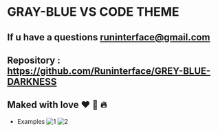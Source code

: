 # GRAY-BLUE VS CODE THEME
## If u have a questions runinterface@gmail.com
## Repository : https://github.com/Runinterface/GREY-BLUE-DARKNESS


## Maked with love ❤️ 💎 🔥

* Examples
![1](https://github.com/Runinterface/GREY-BLUE-DARKNESS/tree/main/pic/1.png)
![2](https://github.com/Runinterface/GREY-BLUE-DARKNESS/tree/main/pic/2.png)
